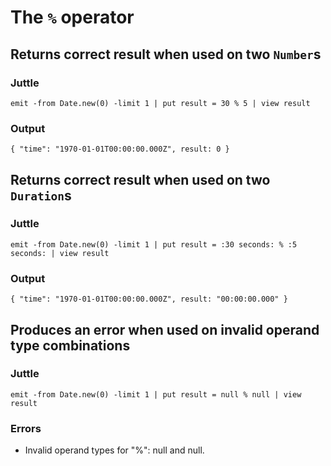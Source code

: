 # The `%` operator

## Returns correct result when used on two `Number`s

### Juttle

    emit -from Date.new(0) -limit 1 | put result = 30 % 5 | view result

### Output

    { "time": "1970-01-01T00:00:00.000Z", result: 0 }

## Returns correct result when used on two `Duration`s

### Juttle

    emit -from Date.new(0) -limit 1 | put result = :30 seconds: % :5 seconds: | view result

### Output

    { "time": "1970-01-01T00:00:00.000Z", result: "00:00:00.000" }

## Produces an error when used on invalid operand type combinations

### Juttle

    emit -from Date.new(0) -limit 1 | put result = null % null | view result

### Errors

  * Invalid operand types for "%": null and null.
